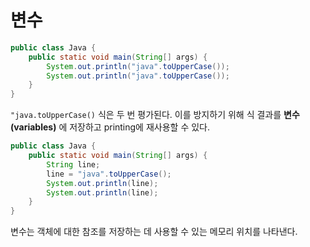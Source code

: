 # 변수

```java
public class Java {
    public static void main(String[] args) {
        System.out.println("java".toUpperCase());
        System.out.println("java".toUpperCase());
    }
}
```

`"java.toUpperCase()` 식은 두 번 평가된다. 이를 방지하기 위해 식 결과를 **변수(variables)** 에 저장하고 printing에 재사용할 수 있다.

```java
public class Java {
    public static void main(String[] args) {
        String line;
        line = "java".toUpperCase();
        System.out.println(line);
        System.out.println(line);
    }
}
```

변수는 객체에 대한 참조를 저장하는 데 사용할 수 있는 메모리 위치를 나타낸다.